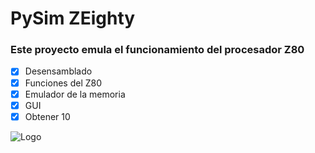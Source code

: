 # PySim ZEighty


### Este proyecto emula el funcionamiento del procesador Z80

- [x] Desensamblado
- [x] Funciones del Z80
- [x] Emulador de la memoria
- [x] GUI
- [x] Obtener 10

![Logo](https://octodex.github.com/images/privateinvestocat.jpg)
